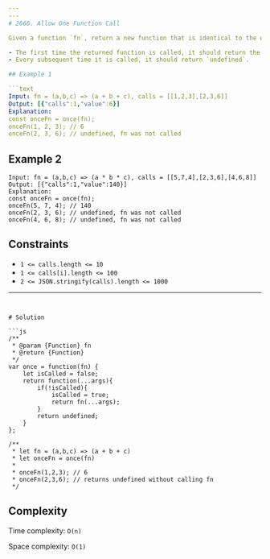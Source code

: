 ```yaml
---
---
# 2666. Allow One Function Call

Given a function `fn`, return a new function that is identical to the original function except that it ensures `fn` is called at most once.

- The first time the returned function is called, it should return the same result as `fn`.
- Every subsequent time it is called, it should return `undefined`.

## Example 1

```text
Input: fn = (a,b,c) => (a + b + c), calls = [[1,2,3],[2,3,6]]
Output: [{"calls":1,"value":6}]
Explanation:
const onceFn = once(fn);
onceFn(1, 2, 3); // 6
onceFn(2, 3, 6); // undefined, fn was not called
```

## Example 2

```text
Input: fn = (a,b,c) => (a * b * c), calls = [[5,7,4],[2,3,6],[4,6,8]]
Output: [{"calls":1,"value":140}]
Explanation:
const onceFn = once(fn);
onceFn(5, 7, 4); // 140
onceFn(2, 3, 6); // undefined, fn was not called
onceFn(4, 6, 8); // undefined, fn was not called
```

## Constraints

- `1 <= calls.length <= 10`
- `1 <= calls[i].length <= 100`
- `2 <= JSON.stringify(calls).length <= 1000`

---
```


# Solution

```js
/**
 * @param {Function} fn
 * @return {Function}
 */
var once = function(fn) {
    let isCalled = false;
    return function(...args){
        if(!isCalled){
            isCalled = true;
            return fn(...args);
        }
        return undefined;
    }
};

/**
 * let fn = (a,b,c) => (a + b + c)
 * let onceFn = once(fn)
 *
 * onceFn(1,2,3); // 6
 * onceFn(2,3,6); // returns undefined without calling fn
 */
```

## Complexity

Time complexity: `O(n)`

Space complexity: `O(1)`

